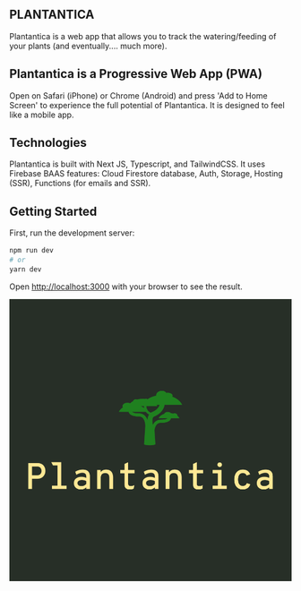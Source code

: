 ## PLANTANTICA 
Plantantica is a web app that allows you to track the watering/feeding of your plants (and eventually.... much more).

## Plantantica is a Progressive Web App (PWA)
Open on Safari (iPhone) or Chrome (Android) and press 'Add to Home Screen' to experience the full potential of Plantantica. It is designed to feel like a mobile app.  

## Technologies
Plantantica is built with Next JS, Typescript, and TailwindCSS.
It uses Firebase BAAS features: Cloud Firestore database, Auth, Storage, Hosting (SSR), Functions (for emails and SSR).

## Getting Started

First, run the development server:

```bash
npm run dev
# or
yarn dev
```

Open [http://localhost:3000](http://localhost:3000) with your browser to see the result.

![Plantantica](public/Plantantica-logo.png)
